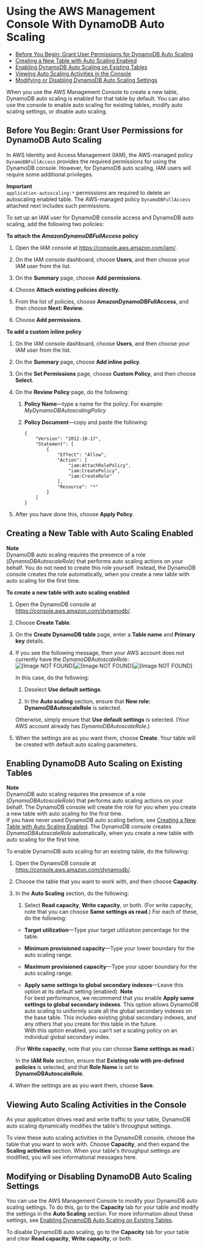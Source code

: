 # Using the AWS Management Console With DynamoDB Auto Scaling<a name="AutoScaling.Console"></a>


+ [Before You Begin: Grant User Permissions for DynamoDB Auto Scaling](#AutoScaling.Permissions)
+ [Creating a New Table with Auto Scaling Enabled](#AutoScaling.Console.NewTable)
+ [Enabling DynamoDB Auto Scaling on Existing Tables](#AutoScaling.Console.ExistingTable)
+ [Viewing Auto Scaling Activities in the Console](#AutoScaling.Console.ViewingActivities)
+ [Modifying or Disabling DynamoDB Auto Scaling Settings](#AutoScaling.Console.Modifying)

When you use the AWS Management Console to create a new table, DynamoDB auto scaling is enabled for that table by default\. You can also use the console to enable auto scaling for existing tables, modify auto scaling settings, or disable auto scaling\.

## Before You Begin: Grant User Permissions for DynamoDB Auto Scaling<a name="AutoScaling.Permissions"></a>

In AWS Identity and Access Management \(IAM\), the AWS\-managed policy `DynamoDBFullAccess` provides the required permissions for using the DynamoDB console\. However, for DynamoDB auto scaling, IAM users will require some additional privileges\. 

**Important**  
 `application-autoscaling:*` permissions are required to delete an autoscaling enabled table\. The AWS\-managed policy `DynamoDBFullAccess` attached next includes such permissions\. 

To set up an IAM user for DynamoDB console access and DynamoDB auto scaling, add the following two policies:

**To attach the *AmazonDynamoDBFullAccess* policy**

1. Open the IAM console at [https://console\.aws\.amazon\.com/iam/](https://console.aws.amazon.com/iam/)\.

1. On the IAM console dashboard, choose **Users**, and then choose your IAM user from the list\.

1. On the **Summary** page, choose **Add permissions**\.

1. Choose **Attach existing policies directly**\.

1. From the list of policies, choose **AmazonDynamoDBFullAccess**, and then choose **Next: Review**\.

1. Choose **Add permissions**\.

**To add a custom inline policy**

1. On the IAM console dashboard, choose **Users**, and then choose your IAM user from the list\.

1. On the **Summary** page, choose **Add inline policy**\.

1. On the **Set Permissions** page, choose **Custom Policy**, and then choose **Select**\.

1. On the **Review Policy** page, do the following:

   1. **Policy Name**—type a name for the policy\. For example: *MyDynamoDBAutoscalingPolicy*

   1. **Policy Document**—copy and paste the following:

      ```
      {
          "Version": "2012-10-17",
          "Statement": [
              {
                  "Effect": "Allow",
                  "Action": [
                      "iam:AttachRolePolicy",
                      "iam:CreatePolicy",
                      "iam:CreateRole"
                  ],
                  "Resource": "*"
              }
          ]
      }
      ```

1. After you have done this, choose **Apply Policy**\.

## Creating a New Table with Auto Scaling Enabled<a name="AutoScaling.Console.NewTable"></a>

**Note**  
DynamoDB auto scaling requires the presence of a role \(*DynamoDBAutoscaleRole*\) that performs auto scaling actions on your behalf\. You do not need to create this role yourself\. Instead, the DynamoDB console creates the role automatically, when you create a new table with auto scaling for the first time\.

**To create a new table with auto scaling enabled**

1. Open the DynamoDB console at [https://console\.aws\.amazon\.com/dynamodb/](https://console.aws.amazon.com/dynamodb/)\.

1. Choose **Create Table**\. 

1. On the **Create DynamoDB table** page, enter a **Table name** and **Primary key** details\.

1. If you see the following message, then your AWS account does not currently have the *DynamoDBAutoscaleRole*:  
![\[Image NOT FOUND\]](http://docs.aws.amazon.com/amazondynamodb/latest/developerguide/)![\[Image NOT FOUND\]](http://docs.aws.amazon.com/amazondynamodb/latest/developerguide/)![\[Image NOT FOUND\]](http://docs.aws.amazon.com/amazondynamodb/latest/developerguide/)

   In this case, do the following:

   1. Deselect **Use default settings**\.

   1. In the **Auto scaling** section, ensure that **New role: DynamoDBAutoscaleRole** is selected\.

   Otherwise, simply ensure that **Use default settings** is selected\. \(Your AWS account already has *DynamoDBAutoscaleRole*\.\)

1. When the settings are as you want them, choose **Create**\. Your table will be created with default auto scaling parameters\.

## Enabling DynamoDB Auto Scaling on Existing Tables<a name="AutoScaling.Console.ExistingTable"></a>

**Note**  
DynamoDB auto scaling requires the presence of a role \(*DynamoDBAutoscaleRole*\) that performs auto scaling actions on your behalf\. The DynamoDB console will create the role for you when you create a new table with auto scaling for the first time\.  
If you have never used DynamoDB auto scaling before, see [Creating a New Table with Auto Scaling Enabled](#AutoScaling.Console.NewTable)\. The DynamoDB console creates *DynamoDBAutoscaleRole* automatically, when you create a new table with auto scaling for the first time\.

To enable DynamoDB auto scaling for an existing table, do the following:

1. Open the DynamoDB console at [https://console\.aws\.amazon\.com/dynamodb/](https://console.aws.amazon.com/dynamodb/)\.

1. Choose the table that you want to work with, and then choose **Capacity**\.

1. In the **Auto Scaling** section, do the following:

   1. Select **Read capacity**, **Write capacity**, or both\. \(For write capacity, note that you can choose **Same settings as read**\.\) For each of these, do the following:

     + **Target utilization**—Type your target utilization percentage for the table\.

     + **Minimum provisioned capacity**—Type your lower boundary for the auto scaling range\.

     + **Maximum provisioned capacity**—Type your upper boundary for the auto scaling range\.

     + **Apply same settings to global secondary indexes**—Leave this option at its default setting \(enabled\)\. 
**Note**  
For best performance, we recommend that you enable **Apply same settings to global secondary indexes**\. This option allows DynamoDB auto scaling to uniformly scale all the global secondary indexes on the base table\. This includes existing global secondary indexes, and any others that you create for this table in the future\.  
With this option enabled, you can't set a scaling policy on an individual global secondary index\.

     \(For **Write capacity**, note that you can choose **Same settings as read**\.\)

     In the **IAM Role** section, ensure that **Existing role with pre\-defined policies** is selected, and that **Role Name** is set to **DynamoDBAutoscaleRole**\.

1. When the settings are as you want them, choose **Save**\.

## Viewing Auto Scaling Activities in the Console<a name="AutoScaling.Console.ViewingActivities"></a>

As your application drives read and write traffic to your table, DynamoDB auto scaling dynamically modifies the table's throughput settings\.

To view these auto scaling activities in the DynamoDB console, choose the table that you want to work with\. Choose **Capacity**, and then expand the **Scaling activities** section\. When your table's throughput settings are modified, you will see informational messages here\.

## Modifying or Disabling DynamoDB Auto Scaling Settings<a name="AutoScaling.Console.Modifying"></a>

You can use the AWS Management Console to modify your DynamoDB auto scaling settings\. To do this, go to the **Capacity** tab for your table and modify the settings in the **Auto Scaling** section\. For more information about these settings, see [Enabling DynamoDB Auto Scaling on Existing Tables](#AutoScaling.Console.ExistingTable)\.

To disable DynamoDB auto scaling, go to the **Capacity** tab for your table and clear **Read capacity**, **Write capacity**, or both\.